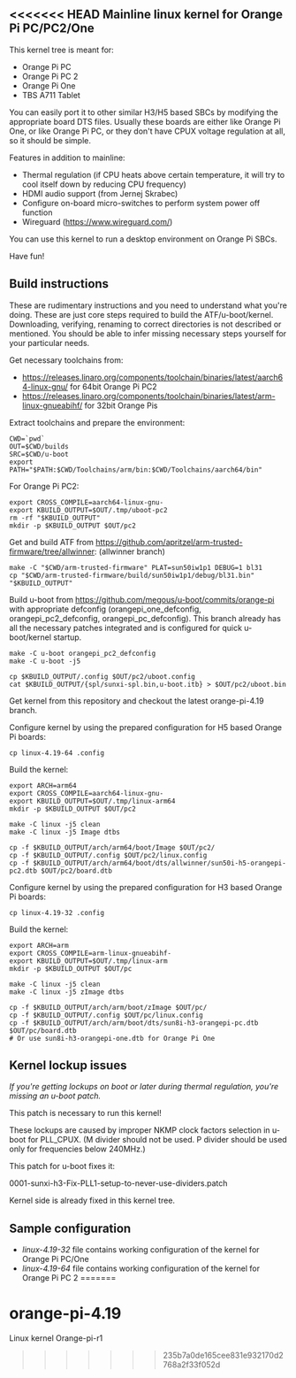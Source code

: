<<<<<<< HEAD
Mainline linux kernel for Orange Pi PC/PC2/One
----------------------------------------------

This kernel tree is meant for:

- Orange Pi PC
- Orange Pi PC 2
- Orange Pi One
- TBS A711 Tablet

You can easily port it to other similar H3/H5 based SBCs by modifying the
appropriate board DTS files. Usually these boards are either like Orange Pi One,
or like Orange Pi PC, or they don't have CPUX voltage regulation at all, so it
should be simple.

Features in addition to mainline:

- Thermal regulation (if CPU heats above certain temperature, it will try to cool itself down by reducing CPU frequency)
- HDMI audio support (from Jernej Skrabec)
- Configure on-board micro-switches to perform system power off function
- Wireguard (https://www.wireguard.com/)

You can use this kernel to run a desktop environment on Orange Pi SBCs.

Have fun!


Build instructions
------------------

These are rudimentary instructions and you need to understand what you're doing.
These are just core steps required to build the ATF/u-boot/kernel. Downloading,
verifying, renaming to correct directories is not described or mentioned. You
should be able to infer missing necessary steps yourself for your particular needs.

Get necessary toolchains from:

- https://releases.linaro.org/components/toolchain/binaries/latest/aarch64-linux-gnu/ for 64bit Orange Pi PC2
- https://releases.linaro.org/components/toolchain/binaries/latest/arm-linux-gnueabihf/ for 32bit Orange Pis

Extract toolchains and prepare the environment:

    CWD=`pwd`
    OUT=$CWD/builds
    SRC=$CWD/u-boot
    export PATH="$PATH:$CWD/Toolchains/arm/bin:$CWD/Toolchains/aarch64/bin"

For Orange Pi PC2:

    export CROSS_COMPILE=aarch64-linux-gnu-
    export KBUILD_OUTPUT=$OUT/.tmp/uboot-pc2
    rm -rf "$KBUILD_OUTPUT"
    mkdir -p $KBUILD_OUTPUT $OUT/pc2

Get and build ATF from https://github.com/apritzel/arm-trusted-firmware/tree/allwinner:
(allwinner branch)

    make -C "$CWD/arm-trusted-firmware" PLAT=sun50iw1p1 DEBUG=1 bl31
    cp "$CWD/arm-trusted-firmware/build/sun50iw1p1/debug/bl31.bin" "$KBUILD_OUTPUT"

Build u-boot from https://github.com/megous/u-boot/commits/orange-pi with appropriate
defconfig (orangepi_one_defconfig, orangepi_pc2_defconfig, orangepi_pc_defconfig). This branch already has
all the necessary patches integrated and is configured for quick u-boot/kernel startup.

    make -C u-boot orangepi_pc2_defconfig
    make -C u-boot -j5
    
    cp $KBUILD_OUTPUT/.config $OUT/pc2/uboot.config
    cat $KBUILD_OUTPUT/{spl/sunxi-spl.bin,u-boot.itb} > $OUT/pc2/uboot.bin

Get kernel from this repository and checkout the latest orange-pi-4.19 branch.

Configure kernel by using the prepared configuration for H5 based Orange Pi boards:

    cp linux-4.19-64 .config

Build the kernel:

    export ARCH=arm64
    export CROSS_COMPILE=aarch64-linux-gnu-
    export KBUILD_OUTPUT=$OUT/.tmp/linux-arm64
    mkdir -p $KBUILD_OUTPUT $OUT/pc2

    make -C linux -j5 clean
    make -C linux -j5 Image dtbs

    cp -f $KBUILD_OUTPUT/arch/arm64/boot/Image $OUT/pc2/
    cp -f $KBUILD_OUTPUT/.config $OUT/pc2/linux.config
    cp -f $KBUILD_OUTPUT/arch/arm64/boot/dts/allwinner/sun50i-h5-orangepi-pc2.dtb $OUT/pc2/board.dtb

Configure kernel by using the prepared configuration for H3 based Orange Pi boards:

    cp linux-4.19-32 .config

Build the kernel:

    export ARCH=arm
    export CROSS_COMPILE=arm-linux-gnueabihf-
    export KBUILD_OUTPUT=$OUT/.tmp/linux-arm
    mkdir -p $KBUILD_OUTPUT $OUT/pc

    make -C linux -j5 clean
    make -C linux -j5 zImage dtbs
    
    cp -f $KBUILD_OUTPUT/arch/arm/boot/zImage $OUT/pc/
    cp -f $KBUILD_OUTPUT/.config $OUT/pc/linux.config
    cp -f $KBUILD_OUTPUT/arch/arm/boot/dts/sun8i-h3-orangepi-pc.dtb $OUT/pc/board.dtb
    # Or use sun8i-h3-orangepi-one.dtb for Orange Pi One


Kernel lockup issues
--------------------

*If you're getting lockups on boot or later during thermal regulation,
you're missing an u-boot patch.*

This patch is necessary to run this kernel!

These lockups are caused by improper NKMP clock factors selection
in u-boot for PLL_CPUX. (M divider should not be used. P divider
should be used only for frequencies below 240MHz.)

This patch for u-boot fixes it:

  0001-sunxi-h3-Fix-PLL1-setup-to-never-use-dividers.patch

Kernel side is already fixed in this kernel tree.


Sample configuration
--------------------

- *linux-4.19-32* file contains working configuration of the kernel for Orange Pi PC/One
- *linux-4.19-64* file contains working configuration of the kernel for Orange Pi PC 2
=======
# orange-pi-4.19
Linux kernel Orange-pi-r1
>>>>>>> 235b7a0de165cee831e932170d2768a2f33f052d
